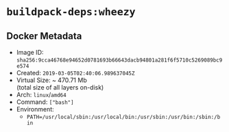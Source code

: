 # `buildpack-deps:wheezy`

## Docker Metadata

- Image ID: `sha256:9cca46768e94652d0781693b66643dacb94801a281f6f5710c5269089bc9e574`
- Created: `2019-03-05T02:40:06.989637045Z`
- Virtual Size: ~ 470.71 Mb  
  (total size of all layers on-disk)
- Arch: `linux`/`amd64`
- Command: `["bash"]`
- Environment:
  - `PATH=/usr/local/sbin:/usr/local/bin:/usr/sbin:/usr/bin:/sbin:/bin`
